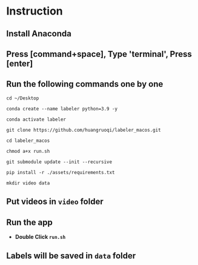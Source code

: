 # Instruction
## Install Anaconda
## Press [command+space], Type 'terminal', Press [enter]
## Run the following commands one by one
```
cd ~/Desktop
```
```
conda create --name labeler python=3.9 -y
```
```
conda activate labeler
```
```
git clone https://github.com/huangruoqi/labeler_macos.git
```
```
cd labeler_macos
```
```
chmod a+x run.sh
```
```
git submodule update --init --recursive
```
```
pip install -r ./assets/requirements.txt
```
```
mkdir video data
```

## Put videos in `video` folder
## Run the app
* **Double Click `run.sh`**
## Labels will be saved in `data` folder
